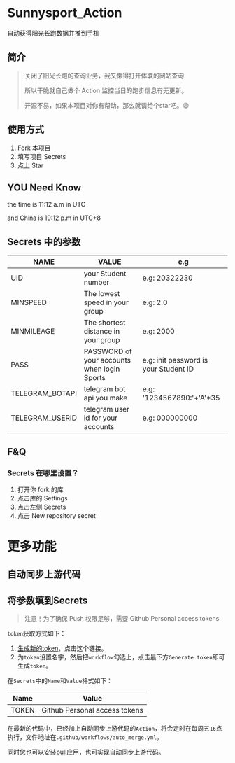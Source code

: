 # Sunnysport_Action
自动获得阳光长跑数据并推到手机


## 简介
> 关闭了阳光长跑的查询业务，我又懒得打开体联的网站查询
>
> 所以干脆就自己做个 Action 监控当日的跑步信息有无更新。
>
> 开源不易，如果本项目对你有帮助，那么就请给个star吧。😄

## 使用方式
1. Fork 本项目
2. 填写项目 Secrets
3. 点上 Star

## YOU Need Know

the time is 11:12 a.m in UTC 

and China is 19:12 p.m in UTC+8

## Secrets 中的参数

NAME|VALUE|e.g
----|-----|---
UID| your Student number |e.g: 20322230 
MINSPEED| The lowest speed in your group |e.g: 2.0 
MINMILEAGE| The shortest distance in your group | e.g: 2000 
PASS | PASSWORD of your accounts when login Sports| e.g: init password is your Student ID
TELEGRAM_BOTAPI| telegram bot api you make | e.g: '1234567890:'+'A'\*35 
TELEGRAM_USERID| telegram user id for your accounts | e.g: 000000000

## F&Q

### Secrets 在哪里设置？

1. 打开你 fork 的库
2. 点击库的 Settings
3. 点击左侧 Secrets
4. 点击 New repository secret



# 更多功能

## 自动同步上游代码

## 将参数填到Secrets

> 注意！为了确保 Push 权限足够，需要 Github Personal access tokens

`token`获取方式如下：

1. [生成新的token](https://github.com/settings/tokens/new)，点击这个链接。
2. 为`token`设置名字，然后把`workflow`勾选上，点击最下方`Generate token`即可生成`token`。

在`Secrets`中的`Name`和`Value`格式如下：

| Name  | Value                         |
| ----- | ----------------------------- |
| TOKEN | Github Personal access tokens |

在最新的代码中，已经加上自动同步上游代码的`Action`，将会定时在每周五`16`点执行，文件地址在`.github/workflows/auto_merge.yml`。

同时您也可以安装[pull](https://github.com/apps/pull)应用，也可实现自动同步上游代码。
